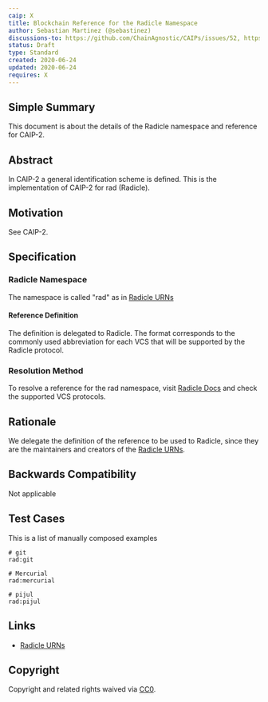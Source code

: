 ```yaml
---
caip: X
title: Blockchain Reference for the Radicle Namespace
author: Sebastian Martinez (@sebastinez)
discussions-to: https://github.com/ChainAgnostic/CAIPs/issues/52, https://github.com/ChainAgnostic/CAIPs/pull/53
status: Draft
type: Standard
created: 2020-06-24
updated: 2020-06-24
requires: X
---
```


## Simple Summary

This document is about the details of the Radicle namespace and reference for CAIP-2.

## Abstract

In CAIP-2 a general identification scheme is defined. This is the
implementation of CAIP-2 for rad (Radicle).

## Motivation

See CAIP-2.

## Specification

### Radicle Namespace

The namespace is called "rad" as in [Radicle URNs](https://docs.radicle.xyz/docs/understanding-radicle/how-it-works#radicle-urns)

#### Reference Definition

The definition is delegated to Radicle. The format corresponds to the commonly used abbreviation for each VCS that will be supported by the Radicle protocol.

### Resolution Method

To resolve a reference for the rad namespace, visit [Radicle Docs](https://docs.radicle.xyz/docs/understanding-radicle/how-it-works) and check the supported VCS protocols.

## Rationale

We delegate the definition of the reference to be used to Radicle, since they are the maintainers and creators of the [Radicle URNs](https://docs.radicle.xyz/docs/understanding-radicle/how-it-works#radicle-urns).

## Backwards Compatibility

Not applicable

## Test Cases

This is a list of manually composed examples

```
# git
rad:git

# Mercurial 
rad:mercurial

# pijul
rad:pijul
```

## Links

- [Radicle URNs](https://docs.radicle.xyz/docs/understanding-radicle/how-it-works#radicle-urns)

## Copyright

Copyright and related rights waived via [CC0](https://creativecommons.org/publicdomain/zero/1.0/).
